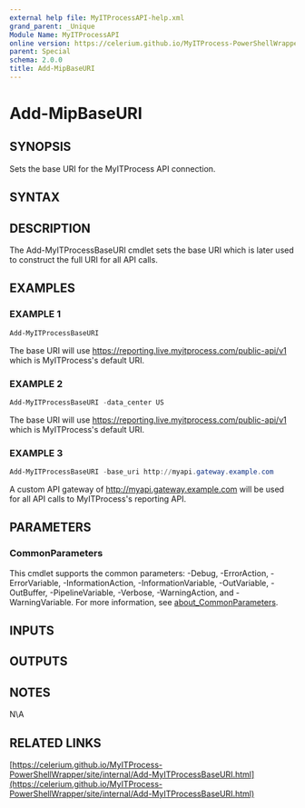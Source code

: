 ```yaml
---
external help file: MyITProcessAPI-help.xml
grand_parent: _Unique
Module Name: MyITProcessAPI
online version: https://celerium.github.io/MyITProcess-PowerShellWrapper/site/_Unique/Add-MipBaseURI.html
parent: Special
schema: 2.0.0
title: Add-MipBaseURI
---
```


# Add-MipBaseURI

## SYNOPSIS
Sets the base URI for the MyITProcess API connection.

## SYNTAX

## DESCRIPTION
The Add-MyITProcessBaseURI cmdlet sets the base URI which is later used to construct the full URI for all API calls.

## EXAMPLES

### EXAMPLE 1
```powershell
Add-MyITProcessBaseURI
```

The base URI will use https://reporting.live.myitprocess.com/public-api/v1 which is MyITProcess's default URI.

### EXAMPLE 2
```powershell
Add-MyITProcessBaseURI -data_center US
```

The base URI will use https://reporting.live.myitprocess.com/public-api/v1 which is MyITProcess's default URI.

### EXAMPLE 3
```powershell
Add-MyITProcessBaseURI -base_uri http://myapi.gateway.example.com
```

A custom API gateway of http://myapi.gateway.example.com will be used for all API calls to MyITProcess's reporting API.

## PARAMETERS

### CommonParameters
This cmdlet supports the common parameters: -Debug, -ErrorAction, -ErrorVariable, -InformationAction, -InformationVariable, -OutVariable, -OutBuffer, -PipelineVariable, -Verbose, -WarningAction, and -WarningVariable. For more information, see [about_CommonParameters](http://go.microsoft.com/fwlink/?LinkID=113216).

## INPUTS

## OUTPUTS

## NOTES
N\A

## RELATED LINKS

[https://celerium.github.io/MyITProcess-PowerShellWrapper/site/internal/Add-MyITProcessBaseURI.html](https://celerium.github.io/MyITProcess-PowerShellWrapper/site/internal/Add-MyITProcessBaseURI.html)

